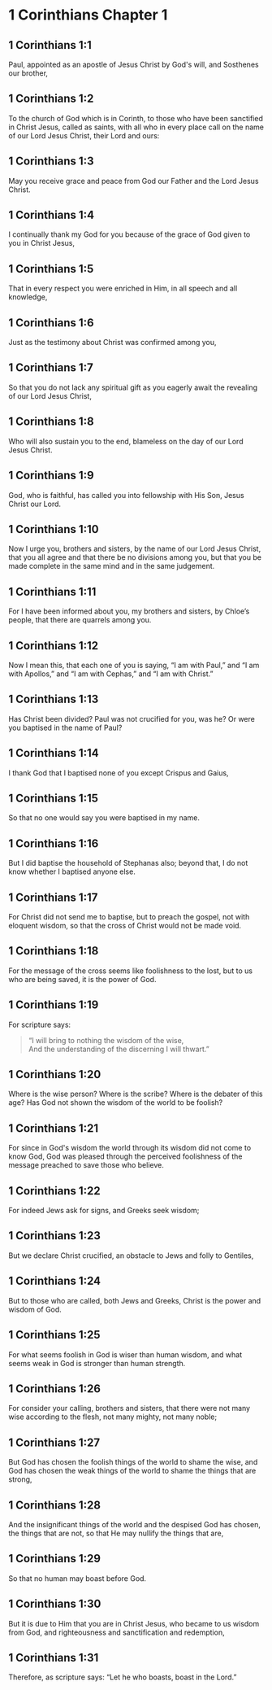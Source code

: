 # 1 Corinthians Chapter 1

## 1 Corinthians 1:1

Paul, appointed as an apostle of Jesus Christ by God's will, and Sosthenes our brother,

## 1 Corinthians 1:2

To the church of God which is in Corinth, to those who have been sanctified in Christ Jesus, called as saints, with all who in every place call on the name of our Lord Jesus Christ, their Lord and ours:

## 1 Corinthians 1:3

May you receive grace and peace from God our Father and the Lord Jesus Christ.

## 1 Corinthians 1:4

I continually thank my God for you because of the grace of God given to you in Christ Jesus,

## 1 Corinthians 1:5

That in every respect you were enriched in Him, in all speech and all knowledge,

## 1 Corinthians 1:6

Just as the testimony about Christ was confirmed among you,

## 1 Corinthians 1:7

So that you do not lack any spiritual gift as you eagerly await the revealing of our Lord Jesus Christ,

## 1 Corinthians 1:8

Who will also sustain you to the end, blameless on the day of our Lord Jesus Christ.

## 1 Corinthians 1:9

God, who is faithful, has called you into fellowship with His Son, Jesus Christ our Lord.

## 1 Corinthians 1:10

Now I urge you, brothers and sisters, by the name of our Lord Jesus Christ, that you all agree and that there be no divisions among you, but that you be made complete in the same mind and in the same judgement.

## 1 Corinthians 1:11

For I have been informed about you, my brothers and sisters, by Chloe’s people, that there are quarrels among you.

## 1 Corinthians 1:12

Now I mean this, that each one of you is saying, “I am with Paul,” and “I am with Apollos,” and “I am with Cephas,” and “I am with Christ.”

## 1 Corinthians 1:13

Has Christ been divided? Paul was not crucified for you, was he? Or were you baptised in the name of Paul?

## 1 Corinthians 1:14

I thank God that I baptised none of you except Crispus and Gaius,

## 1 Corinthians 1:15

So that no one would say you were baptised in my name.

## 1 Corinthians 1:16

But I did baptise the household of Stephanas also; beyond that, I do not know whether I baptised anyone else.

## 1 Corinthians 1:17

For Christ did not send me to baptise, but to preach the gospel, not with eloquent wisdom, so that the cross of Christ would not be made void.

## 1 Corinthians 1:18

For the message of the cross seems like foolishness to the lost, but to us who are being saved, it is the power of God.

## 1 Corinthians 1:19

For scripture says:

> “I will bring to nothing the wisdom of the wise,  
> And the understanding of the discerning I will thwart.”

## 1 Corinthians 1:20

Where is the wise person? Where is the scribe? Where is the debater of this age? Has God not shown the wisdom of the world to be foolish?

## 1 Corinthians 1:21

For since in God's wisdom the world through its wisdom did not come to know God, God was pleased through the perceived foolishness of the message preached to save those who believe.

## 1 Corinthians 1:22

For indeed Jews ask for signs, and Greeks seek wisdom;

## 1 Corinthians 1:23

But we declare Christ crucified, an obstacle to Jews and folly to Gentiles,

## 1 Corinthians 1:24

But to those who are called, both Jews and Greeks, Christ is the power and wisdom of God.

## 1 Corinthians 1:25

For what seems foolish in God is wiser than human wisdom, and what seems weak in God is stronger than human strength.

## 1 Corinthians 1:26

For consider your calling, brothers and sisters, that there were not many wise according to the flesh, not many mighty, not many noble;

## 1 Corinthians 1:27

But God has chosen the foolish things of the world to shame the wise, and God has chosen the weak things of the world to shame the things that are strong,

## 1 Corinthians 1:28

And the insignificant things of the world and the despised God has chosen, the things that are not, so that He may nullify the things that are,

## 1 Corinthians 1:29

So that no human may boast before God.

## 1 Corinthians 1:30

But it is due to Him that you are in Christ Jesus, who became to us wisdom from God, and righteousness and sanctification and redemption,

## 1 Corinthians 1:31

Therefore, as scripture says: “Let he who boasts, boast in the Lord.”
